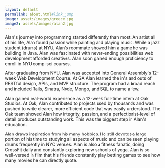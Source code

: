 ```yaml
---
layout: default
permalink: about.html#link_jump
image: assets/images/greece.jpg
image2: assets/images/alan2.jpg
---
```


Alan's journey into programming started differently than most. An artist all of his life, Alan found passion while painting and playing music. While a jazz student (drums) at NYU, Alan's roommate showed him a game he was building in Java. Alan was fascinated with never-ending possibilities  web development afforded creatives. Alan soon gained enough proficiency to enroll in NYU comp-sci courses.

After graduating from NYU, Alan was accepted into General Assembly's 12-week Web Development Course. At GA Alan learned the in's and outs of RESTful design, APIs, and MVP structure. The program had a broad reach and included Rails, Sinatra, Node, Mongo, and SQL to name a few.

Alan gained real-world experience as a 12-week full-time intern at Oak Studios. At Oak, Alan contributed to projects used by thousands and was pushed to write clearer, more efficient code that was easily understood. The Oak team showed Alan how integrity, passion, and a perfectionist-level of detail produces outstanding work. This was the biggest step in Alan's education.

Alan draws inspiration from his many hobbies. He still devotes a large portion of his time to studying all aspects of music and can be seen playing drums frequently in NYC venues. Alan is also a fitness fanatic, doing CrossFit daily and constantly exploring new schools of yoga. Alan is so well-versed in film that his friends constantly play betting games to see how many movies he can directly quote.
